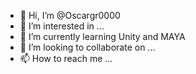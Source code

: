 - 👋 Hi, I’m @Oscargr0000
- 👀 I’m interested in ...
- 🌱 I’m currently learning Unity and MAYA
- 💞️ I’m looking to collaborate on ...
- 📫 How to reach me ...

<!---
Oscargr0000/Oscargr0000 is a ✨ special ✨ repository because its `README.md` (this file) appears on your GitHub profile.
You can click the Preview link to take a look at your changes.
--->
